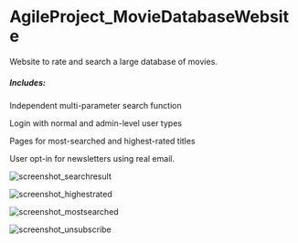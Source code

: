 # AgileProject_MovieDatabaseWebsite
Website to rate and search a large database of movies. 

##### ***Includes:***

Independent multi-parameter search function

Login with normal and admin-level user types

Pages for most-searched and highest-rated titles

User opt-in for newsletters using real email.

![screenshot_searchresult](https://user-images.githubusercontent.com/97016612/147925390-526a866c-b13d-4b29-9f2a-c07c736b8321.png)

![screenshot_highestrated](https://user-images.githubusercontent.com/97016612/147925535-fca1b57b-592d-4c0c-a909-07e034025919.png)

![screenshot_mostsearched](https://user-images.githubusercontent.com/97016612/147925562-0cce5e43-3f0e-47dd-a00a-bf5669f4133b.png)

![screenshot_unsubscribe](https://user-images.githubusercontent.com/97016612/147925576-5759e426-f55e-4f4f-a768-8da1fa87238a.png)
